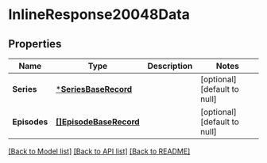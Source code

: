 # InlineResponse20048Data

## Properties
Name | Type | Description | Notes
------------ | ------------- | ------------- | -------------
**Series** | [***SeriesBaseRecord**](SeriesBaseRecord.md) |  | [optional] [default to null]
**Episodes** | [**[]EpisodeBaseRecord**](EpisodeBaseRecord.md) |  | [optional] [default to null]

[[Back to Model list]](../README.md#documentation-for-models) [[Back to API list]](../README.md#documentation-for-api-endpoints) [[Back to README]](../README.md)

